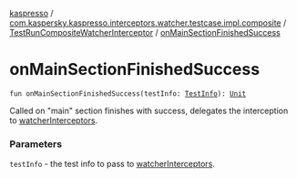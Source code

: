[kaspresso](../../index.md) / [com.kaspersky.kaspresso.interceptors.watcher.testcase.impl.composite](../index.md) / [TestRunCompositeWatcherInterceptor](index.md) / [onMainSectionFinishedSuccess](./on-main-section-finished-success.md)

# onMainSectionFinishedSuccess

`fun onMainSectionFinishedSuccess(testInfo: `[`TestInfo`](../../com.kaspersky.kaspresso.testcases.models.info/-test-info/index.md)`): `[`Unit`](https://kotlinlang.org/api/latest/jvm/stdlib/kotlin/-unit/index.html)

Called on "main" section finishes with success, delegates the interception to [watcherInterceptors](#).

### Parameters

`testInfo` - the test info to pass to [watcherInterceptors](#).